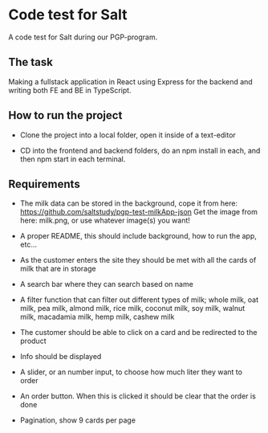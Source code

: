 # Code test for Salt
A code test for Salt during our PGP-program. 

## The task
Making a fullstack application in React using Express for the backend and writing both FE and BE in TypeScript.

## How to run the project

* Clone the project into a local folder, open it inside of a text-editor

* CD into the frontend and backend folders, do an npm install in each, and then npm start in each terminal. 

## Requirements 
* The milk data can be stored in the background, cope it from here: https://github.com/saltstudy/pgp-test-milkApp-json
Get the image from here: milk.png, or use whatever image(s) you want!

* A proper README, this should include background, how to run the app, etc… 

* As the customer enters the site they should be met with all the cards of milk that are in storage

* A search bar where they can search based on name 

* A filter function that can filter out different types of milk; whole milk, oat milk, pea milk, almond milk, rice milk, coconut milk, soy milk, walnut milk, macadamia milk, hemp milk, cashew milk

* The customer should be able to click on a card and be redirected to the product 

* Info should be displayed

* A slider, or an number input, to choose how much liter they want to order

* An order button. When this is clicked it should be clear that the order is done

* Pagination, show 9 cards per page

